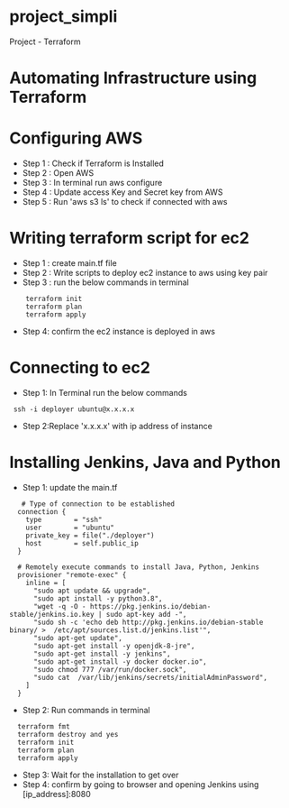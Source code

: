# project_simpli
Project - Terraform

# Automating Infrastructure using Terraform

# Configuring AWS
- Step 1 : Check if Terraform is Installed
- Step 2 : Open AWS
- Step 3 : In terminal run aws configure
- Step 4 : Update access Key and Secret key from AWS
- Step 5 : Run 'aws s3 ls' to check if connected with aws


# Writing terraform script for ec2
- Step 1 : create main.tf file
- Step 2 : Write scripts to deploy ec2 instance to aws using key pair
- Step 3 : run the below commands in terminal
```
    terraform init
    terraform plan
    terraform apply
```
- Step 4: confirm the ec2 instance is deployed in aws

# Connecting to ec2
- Step 1: In Terminal run the below commands
```
 ssh -i deployer ubuntu@x.x.x.x

```
- Step 2:Replace 'x.x.x.x' with ip address of instance

# Installing Jenkins, Java and Python
- Step 1: update the main.tf
```
   # Type of connection to be established
  connection {
    type        = "ssh"
    user        = "ubuntu"
    private_key = file("./deployer")
    host        = self.public_ip
  }

  # Remotely execute commands to install Java, Python, Jenkins
  provisioner "remote-exec" {
    inline = [
      "sudo apt update && upgrade",
      "sudo apt install -y python3.8",
      "wget -q -O - https://pkg.jenkins.io/debian-stable/jenkins.io.key | sudo apt-key add -",
      "sudo sh -c 'echo deb http://pkg.jenkins.io/debian-stable binary/ >  /etc/apt/sources.list.d/jenkins.list'",
      "sudo apt-get update",
      "sudo apt-get install -y openjdk-8-jre",
      "sudo apt-get install -y jenkins",
      "sudo apt-get install -y docker docker.io",
      "sudo chmod 777 /var/run/docker.sock",
      "sudo cat  /var/lib/jenkins/secrets/initialAdminPassword",
    ]
  }

```
- Step 2: Run commands in terminal
```
  terraform fmt
  terraform destroy and yes
  terraform init 
  terraform plan
  terraform apply

```
- Step 3: Wait for the installation to get over
- Step 4: confirm by going to browser and opening Jenkins using [ip_address]:8080
